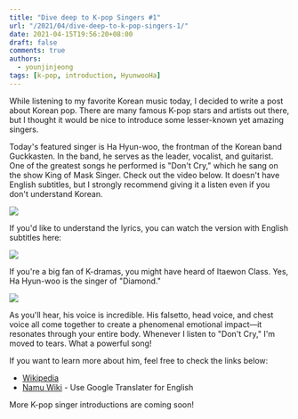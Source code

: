 ```yaml
---
title: "Dive deep to K-pop Singers #1"
url: "/2021/04/dive-deep-to-k-pop-singers-1/"
date: 2021-04-15T19:56:20+08:00
draft: false
comments: true
authors:
  - younjinjeong
tags: [k-pop, introduction, HyunwooHa]
---
```


While listening to my favorite Korean music today, I decided to write a post about Korean pop. There are many famous K-pop stars and artists out there, but I thought it would be nice to introduce some lesser-known yet amazing singers.

Today's featured singer is Ha Hyun-woo, the frontman of the Korean band Guckkasten. In the band, he serves as the leader, vocalist, and guitarist.
One of the greatest songs he performed is "Don't Cry," which he sang on the show King of Mask Singer.
Check out the video below. It doesn't have English subtitles, but I strongly recommend giving it a listen even if you don't understand Korean.

[![](https://img.youtube.com/vi/0rxs29zVnys/0.jpg)](https://youtu.be/0rxs29zVnys?t=473 "Don't cry by Hyunwoo HA")

If you'd like to understand the lyrics, you can watch the version with English subtitles here:

[![](https://img.youtube.com/vi/LAyAlbbGk7w/0.jpg)](http://www.youtube.com/watch?v=LAyAlbbGk7w "Don't cry by Hyunwoo HA with ENG Sub") 

If you're a big fan of K-dramas, you might have heard of Itaewon Class. Yes, Ha Hyun-woo is the singer of "Diamond."

[![](https://img.youtube.com/vi/U1Fxt5wCqAg/0.jpg)](http://www.youtube.com/watch?v=U1Fxt5wCqAg "Diamond by Hyunwoo HA with ENG Sub")

As you'll hear, his voice is incredible. His falsetto, head voice, and chest voice all come together to create a phenomenal emotional impact—it resonates through your entire body. Whenever I listen to "Don't Cry," I'm moved to tears. What a powerful song!

If you want to learn more about him, feel free to check the links below:


- [Wikipedia](https://en.wikipedia.org/wiki/Ha_Hyun-woo) 
- [Namu Wiki](https://namu.wiki/w/%ED%95%98%ED%98%84%EC%9A%B0) - Use Google Translater for English

More K-pop singer introductions are coming soon!
